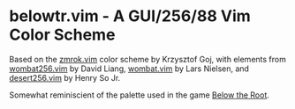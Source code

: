 belowtr.vim - A GUI/256/88 Vim Color Scheme
===========================================

Based on the [zmrok.vim][1] color scheme by Krzysztof Goj, with elements from
[wombat256.vim][2] by David Liang, [wombat.vim][3] by Lars Nielsen, and
[desert256.vim][4] by Henry So Jr.

Somewhat reminiscient of the palette used in the game [Below the Root][5].

[1]: http://krzysiek-goj.blogspot.com/2009/03/introducing-zmrok.html "Introducing Zmrok"
[2]: http://gergap.wordpress.com/2009/06/01/new-vim-color-scheme-wombat256/ "New VIM color scheme wombat256"
[3]: http://dengmao.wordpress.com/2007/01/22/vim-color-scheme-wombat/ "Vim color scheme: Wombat"
[4]: http://www.vim.org/scripts/script.php?script_id=1243 "desert256.vim : A slightly-modified desert theme, for 88- and 256-color xterms."
[5]: http://en.wikipedia.org/wiki/Below_the_Root_(video_game) "Below the Root (video game) - Wikipedia, the free encyclopedia"

